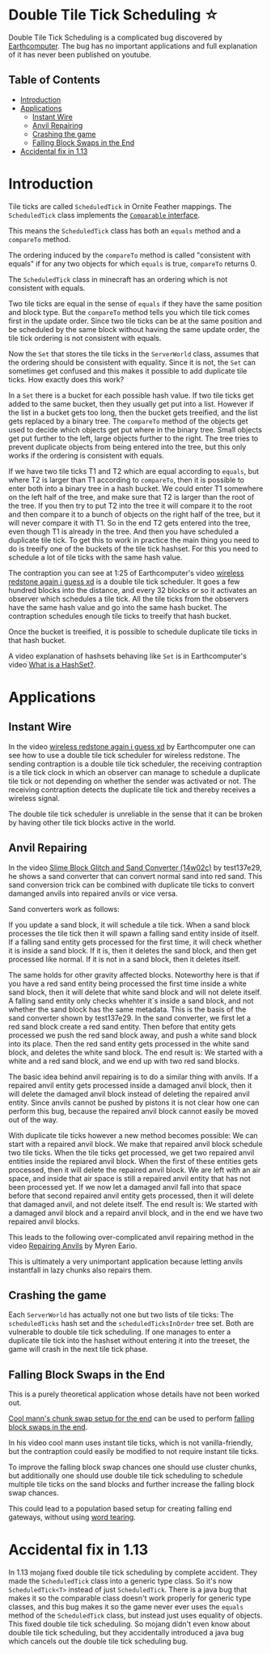 # Double Tile Tick Scheduling ☆

Double Tile Tick Scheduling is a complicated bug discovered by [Earthcomputer](https://www.youtube.com/@Earthcomputer). The bug has no important applications and full explanation of it has never been published on youtube.

## Table of Contents

- [Introduction](#introduction)
- [Applications](#applications)
  * [Instant Wire](#instant-wire)
  * [Anvil Repairing](#anvil-repairing)
  * [Crashing the game](#crashing-the-game)
  * [Falling Block Swaps in the End](#falling-block-swaps-in-the-end)
- [Accidental fix in 1.13](#accidental-fix-in-113)

# Introduction

Tile ticks are called `ScheduledTick` in Ornite Feather mappings.
The `ScheduledTick` class implements the [`Comparable` interface](https://docs.oracle.com/javase/8/docs/api/java/lang/Comparable.html).

This means the `ScheduledTick` class has both an `equals` method
and a `compareTo` method.

The ordering induced by the `compareTo` method is called "consistent with equals"
if for any two objects for which `equals` is true, `compareTo` returns 0.

The `ScheduledTick` class in minecraft has an ordering which is not consistent with equals.

Two tile ticks are equal in the sense of `equals` if they have the same position and block type.
But the `compareTo` method tells you which tile tick comes first in the update order.
Since two tile ticks can be at the same position and be scheduled by the same block without having the same update order,
the tile tick ordering is not consistent with equals.

Now the `Set` that stores the tile ticks in the `ServerWorld` class, assumes that the ordering should be consistent with equality.
Since it is not, the `Set` can sometimes get confused and this makes it possible to add duplicate tile ticks.
How exactly does this work?

In a `Set` there is a bucket for each possible hash value. If two tile ticks get added to the same bucket, then they usually get put into a list.
However if the list in a bucket gets too long, then the bucket gets treeified, and the list gets replaced by a binary tree.
The `compareTo` method of the objects get used to decide which objects get put where in the binary tree.
Small objects get put further to the left, large objects further to the right.
The tree tries to prevent duplicate objects from being entered into the tree, but this only works if the ordering is consistent with equals.

If we have two tile ticks T1 and T2 which are equal according to `equals`, but where T2 is larger than T1 according to `compareTo`,
then it is possible to enter both into a binary tree in a hash bucket. We could enter T1 somewhere on the left half of the tree,
and make sure that T2 is larger than the root of the tree. If you then try to put T2 into the tree it will compare it to the root and then compare it to a bunch of objects on the right half of the tree,
but it will never compare it with T1. So in the end T2 gets entered into the tree, even though T1 is already in the tree. And then you have scheduled a duplicate tile tick.
To get this to work in practice the main thing you need to do is treeify one of the buckets of the tile tick hashset.
For this you need to schedule a lot of tile ticks with the same hash value.

The contraption you can see at 1:25 of Earthcomputer's video [wireless redstone again i guess xd](https://www.youtube.com/watch?v=9KZ8i7fVbr4) is a double tile tick scheduler.
It goes a few hundred blocks into the distance, and every 32 blocks  or so it activates an observer which schedules a tile tick.
All the tile ticks from the observers have the same hash value and go into the same hash bucket.
The contraption schedules enough tile ticks to treeify that hash bucket.

Once the bucket is treeified, it is possible to schedule duplicate tile ticks in that hash bucket.

A video explanation of hashsets behaving like `Set` is in Earthcomputer's video [What is a HashSet?](https://www.youtube.com/watch?v=y5Cx07OHaOI).

# Applications

## Instant Wire
In the video [wireless redstone again i guess xd](https://www.youtube.com/watch?v=9KZ8i7fVbr4) by Earthcomputer one can see how to use a double tile tick scheduler for wireless redstone.
The sending contraption is a double tile tick scheduler,
the receiving contraption is a tile tick clock in which an observer can manage to schedule a duplicate tile tick or not depending on whether the sender was activated or not.
The receiving contraption detects the duplicate tile tick and thereby receives a wireless signal.

The double tile tick scheduler is unreliable in the sense that it can be broken by having other tile tick blocks active in the world.

## Anvil Repairing

In the video [Slime Block Glitch and Sand Converter (14w02c)](https://www.youtube.com/watch?v=ulh6-HvscTo) by test137e29, he shows a sand converter that can convert normal sand into red sand.
This sand conversion trick can be combined with duplicate tile ticks to convert damanged anvils into repaired anvils or vice versa.

Sand converters work as follows:

If you update a sand block, it will schedule a tile tick.
When a sand block processes the tile tick then it will spawn a falling sand entity inside of itself.
If a falling sand entity gets processed for the first time, it will check whether it is inside a sand block. If it is, then it deletes the sand block, and then get processed like normal. If it is not in a sand block, then it deletes itself.

The same holds for other gravity affected blocks.
Noteworthy here is that if you have a red sand entity being processed the first time inside a white sand block, then it will delete that white sand block and will not delete itself. A falling sand entity only checks whehter it´s inside a sand block, and not whether the sand block has the same metadata.
This is the basis of the sand converter shown by test137e29.
In the sand converter, we first let a red sand block create a red sand entity. Then before that entity gets processed we push the red sand block away, and push a white sand block into its place. Then the red sand entity gets processed in the white sand block, and deletes the white sand block. The end result is: We started with a white and a red sand block, and we end up with two red sand blocks.

The basic idea behind anvil repairing is to do a similar thing with anvils. If a repaired anvil entity gets processed inside a damaged anvil block, then it will delete the damaged anvil block instead of deleting the repaired anvil entity.
Since anvils cannot be pushed by pistons it is not clear how one can perform this bug, because the repaired anvil block cannot easily be moved out of the way.

With duplicate tile ticks however a new method becomes possible:
We can start with a repaired anvil block. We make that repaired anvil block schedule two tile ticks. When the tile ticks get processed, we get two repaired anvil entities inside the repiared anvil block. When the first of these entities gets processed, then it will delete the repaired anvil block. We are left with an air space, and inside that air space is still a repaired anvil entity that has not been processed yet.
If we now let a damaged anvil fall into that space before that second repaired anvil entity gets processed, then it will delete that damaged anvil, and not delete itself. The end result is: We started with a damaged anvil block and a repaird anvil block, and in the end we have two repaired anvil blocks.

This leads to the following over-complicated anvil repairing method in the video [Repairing Anvils](https://www.youtube.com/watch?v=YOPJrZJV09Q) by Myren Eario.

This is ultimately a very unimportant application because letting anvils instantfall in lazy chunks also repairs them.

## Crashing the game
Each `ServerWorld` has actually not one but two lists of tile ticks: The `scheduledTicks` hash set and the `scheduledTicksInOrder` tree set.
Both are vulnerable to double tile tick scheduling.
If one manages to enter a duplicate tile tick into the hashset without entering it into the treeset, the game will crash in the next tile tick phase.

## Falling Block Swaps in the End

This is a purely theoretical application whose details have not been worked out.

[Cool mann's chunk swap setup for the end](https://www.youtube.com/watch?v=VTbpUjK-A74) can be used to perform [falling block swaps in the end](falling-block/falling-block-swaps.md#old-coolmann-method).

In his video cool mann uses instant tile ticks, which is not vanilla-friendly, but the contraption could easily be modified to not require instant tile ticks.

To improve the falling block swap chances one should use cluster chunks, but additionally one should use double tile tick scheduling to schedule multiple tile ticks on the sand blocks and further increase the falling block swap chances.

This could lead to a population based setup for creating falling end gateways, without using [word tearing](word-tearing.md).

# Accidental fix in 1.13

In 1.13 mojang fixed double tile tick scheduling by complete accident.
They made the `ScheduledTick` class into a generic type class.
So it's now `ScheduledTick<T>` instead of just `ScheduledTick`.
There is a java bug that makes it so the comparable class doesn't work properly for generic type classes, and this bug makes it so the game never ever uses the `equals` method of the `ScheduledTick` class, but instead just uses equality of objects.
This fixed double tile tick scheduling.
So mojang didn't even know about double tile tick scheduling,
but they accidentally introduced a java bug which cancels out the double tile tick scheduling bug.
